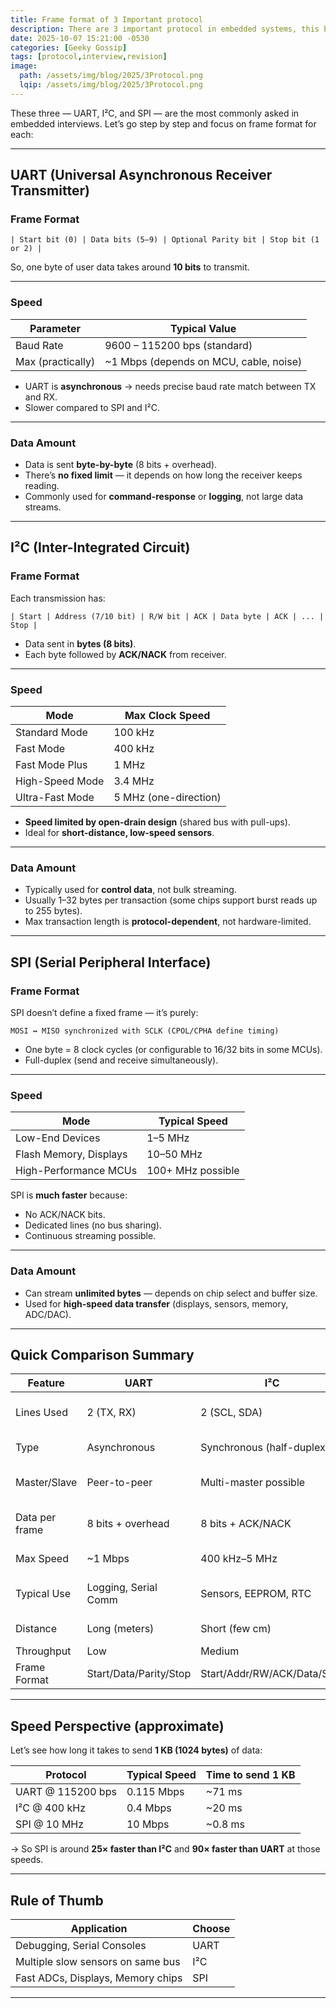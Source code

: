 ```yaml
---
title: Frame format of 3 Important protocol
description: There are 3 important protocol in embedded systems, this blog explains them
date: 2025-10-07 15:21:00 -0530
categories: [Geeky Gossip]
tags: [protocol,interview,revision]
image:
  path: /assets/img/blog/2025/3Protocol.png
  lqip: /assets/img/blog/2025/3Protocol.png
---
```


These three — UART, I²C, and SPI — are the most commonly asked in embedded interviews. Let’s go step by step and focus on frame format for each:

---

## UART (Universal Asynchronous Receiver Transmitter)

### Frame Format

```
| Start bit (0) | Data bits (5–9) | Optional Parity bit | Stop bit (1 or 2) |
```

So, one byte of user data takes around **10 bits** to transmit.

---

### Speed

| Parameter         | Typical Value                          |
| ----------------- | -------------------------------------- |
| Baud Rate         | 9600 – 115200 bps (standard)           |
| Max (practically) | ~1 Mbps (depends on MCU, cable, noise) |

* UART is **asynchronous** → needs precise baud rate match between TX and RX.
* Slower compared to SPI and I²C.

---

### Data Amount

* Data is sent **byte-by-byte** (8 bits + overhead).
* There’s **no fixed limit** — it depends on how long the receiver keeps reading.
* Commonly used for **command-response** or **logging**, not large data streams.

---

## I²C (Inter-Integrated Circuit)

### Frame Format

Each transmission has:

```
| Start | Address (7/10 bit) | R/W bit | ACK | Data byte | ACK | ... | Stop |
```

* Data sent in **bytes (8 bits)**.
* Each byte followed by **ACK/NACK** from receiver.

---

### Speed

| Mode            | Max Clock Speed       |
| --------------- | --------------------- |
| Standard Mode   | 100 kHz               |
| Fast Mode       | 400 kHz               |
| Fast Mode Plus  | 1 MHz                 |
| High-Speed Mode | 3.4 MHz               |
| Ultra-Fast Mode | 5 MHz (one-direction) |

* **Speed limited by open-drain design** (shared bus with pull-ups).
* Ideal for **short-distance, low-speed sensors**.

---

### Data Amount

* Typically used for **control data**, not bulk streaming.
* Usually 1–32 bytes per transaction (some chips support burst reads up to 255 bytes).
* Max transaction length is **protocol-dependent**, not hardware-limited.

---

## SPI (Serial Peripheral Interface)

### Frame Format

SPI doesn’t define a fixed frame — it’s purely:

```
MOSI ↔ MISO synchronized with SCLK (CPOL/CPHA define timing)
```

* One byte = 8 clock cycles (or configurable to 16/32 bits in some MCUs).
* Full-duplex (send and receive simultaneously).

---

### Speed

| Mode                   | Typical Speed     |
| ---------------------- | ----------------- |
| Low-End Devices        | 1–5 MHz           |
| Flash Memory, Displays | 10–50 MHz         |
| High-Performance MCUs  | 100+ MHz possible |

SPI is **much faster** because:

* No ACK/NACK bits.
* Dedicated lines (no bus sharing).
* Continuous streaming possible.

---

### Data Amount

* Can stream **unlimited bytes** — depends on chip select and buffer size.
* Used for **high-speed data transfer** (displays, sensors, memory, ADC/DAC).

---

## Quick Comparison Summary

| Feature        | **UART**             | **I²C**                   | **SPI**                     |
| -------------- | -------------------- | ------------------------- | --------------------------- |
| Lines Used     | 2 (TX, RX)           | 2 (SCL, SDA)              | 4 (MISO, MOSI, SCLK, SS)    |
| Type           | Asynchronous         | Synchronous (half-duplex) | Synchronous (full-duplex)   |
| Master/Slave   | Peer-to-peer         | Multi-master possible     | Single master, multi-slave  |
| Data per frame | 8 bits + overhead    | 8 bits + ACK/NACK         | Configurable (8/16/32 bits) |
| Max Speed      | ~1 Mbps              | 400 kHz–5 MHz             | 50–100+ MHz                 |
| Typical Use    | Logging, Serial Comm | Sensors, EEPROM, RTC      | Displays, Flash, ADC/DAC    |
| Distance       | Long (meters)        | Short (few cm)            | Very short (on PCB)         |
| Throughput     | Low                  | Medium                    | Very High                   |
| Frame Format | Start/Data/Parity/Stop | Start/Addr/RW/ACK/Data/Stop   | CS + Data (per clock)    |


---

## Speed Perspective (approximate)

Let’s see how long it takes to send **1 KB (1024 bytes)** of data:

| Protocol          | Typical Speed | Time to send 1 KB |
| ----------------- | ------------- | ----------------- |
| UART @ 115200 bps | 0.115 Mbps    | ~71 ms            |
| I²C @ 400 kHz     | 0.4 Mbps      | ~20 ms            |
| SPI @ 10 MHz      | 10 Mbps       | ~0.8 ms           |

→ So SPI is around **25× faster than I²C** and **90× faster than UART** at those speeds.

---

## Rule of Thumb

| Application                       | Choose |
| --------------------------------- | ------ |
| Debugging, Serial Consoles        | UART   |
| Multiple slow sensors on same bus | I²C    |
| Fast ADCs, Displays, Memory chips | SPI    |

---
